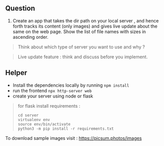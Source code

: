 ## Question 

1. Create an app that takes the dir path on your local server , and hence forth tracks its content (only images) and gives live update about the same on the web page. Show the list of file names with sizes in ascending order. 

> Think about which type of server you want to use and why ? 

> Live update feature : think and discuss before you implement. 


## Helper

* Install the dependencies locally by running `npm install`
* run the frontend `npx http-server web`
* create your server using node or flask 

> for flask
> install requirements : 
> ```
> cd server
> virtualenv env
> source env/bin/activate
> python3 -m pip install -r requirements.txt
> ``` 


To download sample images visit : https://picsum.photos/images